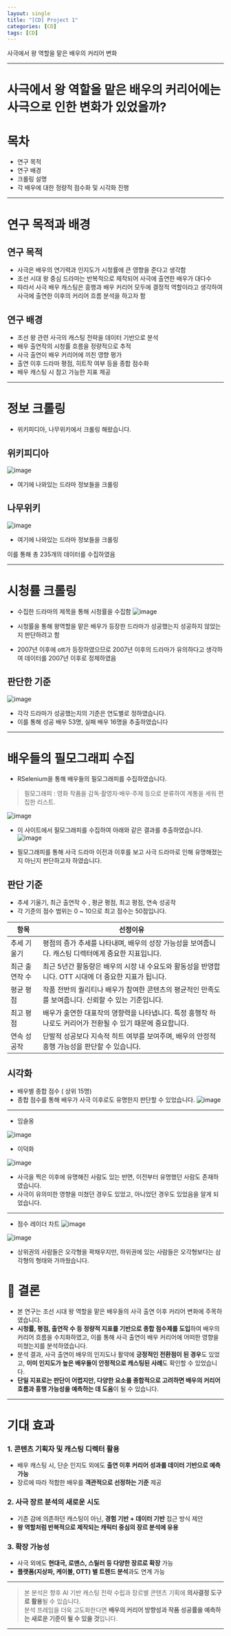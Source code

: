```yaml
---
layout: single
title: "[CD] Project 1"
categories: [CD]
tags: [CD]
---
```


사극에서 왕 역할을 맡은 배우의 커리어 변화

---
# 사극에서 왕 역할을 맡은 배우의 커리어에는 사극으로 인한 변화가 있었을까?

# 목차 

- 연구 목적
- 연구 배경
- 크롤링 설명
- 각 배우에 대한 정량적 점수화 및 시각화 진행

---

# 연구 목적과 배경

## 연구 목적
- 사극은 배우의 연기력과 인지도가 시청률에 큰 영향을 준다고 생각함
- 조선 시대 왕 중심 드라마는 반복적으로 제작되어 사극에 출연한 배우가 대다수
- 따라서 사극 배우 캐스팅은 흥행과 배우 커리어 모두에 결정적 역할이라고 생각하여 사극에 출연한 이후의 커리어 흐름 분석을 하고자 함

## 연구 배경
- 조선 왕 관련 사극의 캐스팅 전략을 데이터 기반으로 분석
- 배우 출연작의 시청률 흐름을 정량적으로 추적
- 사극 출연이 배우 커리어에 끼친 영향 평가
- 출연 이후 드라마 평점, 히트작 여부 등을 종합 점수화
- 배우 캐스팅 시 참고 가능한 지표 제공

---

# 정보 크롤링
- 위키피디아, 나무위키에서 크롤링 해왔습니다.

## 위키피디아
![image](https://github.com/user-attachments/assets/a4235087-d637-4fb1-9647-77b2ae512a7d)

- 여기에 나와있는 드라마 정보들을 크롤링

## 나무위키
![image](https://github.com/user-attachments/assets/3fc3733e-4d48-4ec9-844c-a745d67b0b4e)

- 여기에 나와있는 드라마 정보들을 크롤링

이를 통해 총 235개의 데이터를 수집하였음

---

# 시청률 크롤링
- 수집한 드라마의 제목을 통해 시청률을 수집함
  ![image](https://github.com/user-attachments/assets/e9631bdd-842a-465d-81b9-386d361bda7d)

- 시청률을 통해 왕역할을 맡은 배우가 등장한 드라마가 성공했는지 성공하지 않았는지 판단하려고 함
- 2007년 이후에 ott가 등장하였으므로 2007년 이후의 드라마가 유의하다고 생각하여 데이터를 2007년 이후로 정제하였음

## 판단한 기준
![image](https://github.com/user-attachments/assets/fe3386ea-f1de-4aab-a786-22860a58282a)

- 각각 드라마가 성공했는지의 기준은 연도별로 정하였습니다.
- 이를 통해 성공 배우 53명, 실패 배우 16명을 추출하였습니다

 ---

# 배우들의 필모그래피 수집
- RSelenium을 통해 배우들의 필모그래피를 수집하였습니다. 

> 필모그래피 : 영화 작품을 감독·촬영자·배우·주제 등으로 분류하여 계통을 세워 편집한 리스트.

![image](https://github.com/user-attachments/assets/f62518fb-5830-48a5-bec3-b016240e249c)

- 이 사이트에서 필모그래피를 수집하여 아래와 같은 결과를 추출하였습니다.
![image](https://github.com/user-attachments/assets/facbdf2c-6511-40c4-b8ab-579b1085a682)

- 필모그래피를 통해 사극 드라마 이전과 이후를 보고 사극 드라마로 인해 유명해졌는지 아닌지 판단하고자 하였습니다.

## 판단 기준
- 추세 기울기, 최근 출연작 수 , 평균 평점, 최고 평점, 연속 성공작
- 각 기준의 점수 범위는 0 ~ 10으로 최고 점수는 50점입니다.

|항목|선정이유|
|---|---|
|추세 기울기	|평점의 증가 추세를 나타내며, 배우의 성장 가능성을 보여줍니다. 캐스팅 디렉터에게 중요한 지표입니다.|
|최근 출연작 수|	최근 5년간 활동량은 배우의 시장 내 수요도와 활동성을 반영합니다. OTT 시대에 더 중요한 지표가 됩니다.|
|평균 평점	|작품 전반의 퀄리티나 배우가 참여한 콘텐츠의 평균적인 만족도를 보여줍니다. 신뢰할 수 있는 기준입니다.|
|최고 평점|	배우가 출연한 대표작의 영향력을 나타냅니다. 특정 흥행작 하나로도 커리어가 전환될 수 있기 때문에 중요합니다.|
|연속 성공작|	단발적 성공보다 지속적 히트 여부를 보여주며, 배우의 안정적 흥행 가능성을 판단할 수 있습니다.|

## 시각화
- 배우별 종합 점수 ( 상위 15명)
- 종합 점수를 통해 배우가 사극 이후로도 유명한지 판단할 수 있었습니다.
![image](https://github.com/user-attachments/assets/e6fffd4a-fca8-4ea3-a9c6-cc8cf06a3ad7)

---

- 임슬옹
  
![image](https://github.com/user-attachments/assets/f2e2ea06-18a5-4977-8c80-9f0b98ab0d9e)

- 이덕화

![image](https://github.com/user-attachments/assets/8cef7620-b9d7-4656-8bfb-c8d1f713ae23)

- 사극을 찍은 이후에 유명해진 사람도 있는 반면, 이전부터 유명했던 사람도 존재하였습니다.
- 사극이 유의미한 영향을 미쳤던 경우도 있었고, 아니었던 경우도 있었음을 알게 되었습니다.

---
- 점수 레이더 차트
![image](https://github.com/user-attachments/assets/95345af5-25a2-46fd-b229-b3abcaafe98f)

![image](https://github.com/user-attachments/assets/1ca8ad79-ebdb-4522-a65d-b66b94d9767f)


- 상위권의 사람들은 오각형을 꽉채우지만, 하위권에 있는 사람들은 오각형보다는 삼각형의 형태와 가까웠습니다.

# 📌 결론

- 본 연구는 조선 시대 왕 역할을 맡은 배우들의 사극 출연 이후 커리어 변화에 주목하였습니다.  
- **시청률, 평점, 출연작 수 등 정량적 지표를 기반으로 종합 점수제를 도입**하여 배우의 커리어 흐름을 수치화하였고, 이를 통해 사극 출연이 배우 커리어에 어떠한 영향을 미쳤는지를 분석하였습니다.
- 분석 결과, 사극 출연이 배우의 인지도나 활약에 **긍정적인 전환점이 된 경우**도 있었고, **이미 인지도가 높은 배우들이 안정적으로 캐스팅된 사례**도 확인할 수 있었습니다.
- **단일 지표로는 판단이 어렵지만, 다양한 요소를 종합적으로 고려하면 배우의 커리어 흐름과 흥행 가능성을 예측하는 데 도움**이 될 수 있습니다.

---

# 기대 효과

### 1. **콘텐츠 기획자 및 캐스팅 디렉터 활용**
- 배우 캐스팅 시, 단순 인지도 외에도 **출연 이후 커리어 성과를 데이터 기반으로 예측 가능**  
- 장르에 따라 적합한 배우를 **객관적으로 선정하는 기준** 제공

### 2. **사극 장르 분석의 새로운 시도**
- 기존 감에 의존하던 캐스팅이 아닌, **경험 기반 + 데이터 기반** 접근 방식 제안  
- **왕 역할처럼 반복적으로 제작되는 캐릭터 중심의 장르 분석에 유용**

### 3. **확장 가능성**
- 사극 외에도 **현대극, 로맨스, 스릴러 등 다양한 장르로 확장** 가능  
- **플랫폼(지상파, 케이블, OTT) 별 트렌드 분석**과도 연계 가능

---

>  본 분석은 향후 AI 기반 캐스팅 전략 수립과 장르별 콘텐츠 기획에 **의사결정 도구로 활용**될 수 있습니다.  
> 분석 프레임을 더욱 고도화한다면 **배우의 커리어 방향성과 작품 성공률을 예측하는 새로운 기준이 될 수 있을 것**입니다.

---


